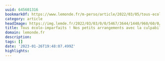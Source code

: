 ```yaml
---
uuid: 645601316
bookmarkOf: https://www.lemonde.fr/m-perso/article/2022/03/05/tous-ecolo-imparfaits-nos-petits-arrangements-avec-la-culpabilite-ecologique_6116228_4497916.html
category: article
headImage: https://img.lemde.fr/2022/03/03/0/0/5467/3644/1440/960/60/0/302c5f1_1646319320629-p750m2100688.jpeg
title: Tous écolo-imparfaits ! Nos petits arrangements avec la culpabilité écologique
domain: lemonde.fr
description: 
tags: []
date: '2023-01-26T19:48:07.499Z'
highlights: 
---
```



